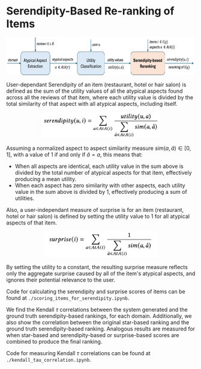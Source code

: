 # Serendipity-Based Re-ranking of Items

<p align="center">
  <img src="pipeline3.png" height="100">
</p>

User-dependant Serendipity of an item (restaurant, hotel or hair salon) is defined as the sum of the utility values of all the atypical aspects found across all the reviews of that item, where each utility value is divided by the total similarity of that aspect with all atypical aspects, including itself.

<p align="center">
  <img src="serendipity_function.png" height="70">
</p>

Assuming a normalized aspect to aspect similarity measure $sim(a, \hat{a}) \in [0,1]$, with a value of 1 if and only if $\hat{a} = a$, this means that:
- When all aspects are identical, each utility value in the sum above is divided by the total number of atypical aspects for that item, effectively producing a mean utility.
- When each aspect has zero similarity with other aspects, each utility value in the sum above is divided by 1, effectively producing a sum of utilities.

Also, a user-independant measure of surprise is for an item (restaurant, hotel or hair salon) is defined by setting the utility value to 1 for all atypical aspects of that item.

<p align="center">
  <img src="surprise_function.png" height="70">
</p>

By setting the utility to a constant, the resulting surprise measure reflects only the aggregate surprise caused by all of the item's atypical aspects, and ignores their potential relevance to the user.

Code for calculating the serendipity and surprise scores of items can be found at `./scoring_items_for_serendipity.ipynb`.

We find the Kendall $\tau$ correlations between the system generated and the ground truth serendipity-based rankings, for each domain. Additionally, we also show the correlation between the original star-based ranking and the ground truth serendipity-based ranking. Analogous results are measured for when star-based and serendipity-based or surprise-based scores are combined to produce the final ranking.

Code for measuring Kendall $\tau$ correlations can be found at `./kendall_tau_correlation.ipynb`.
